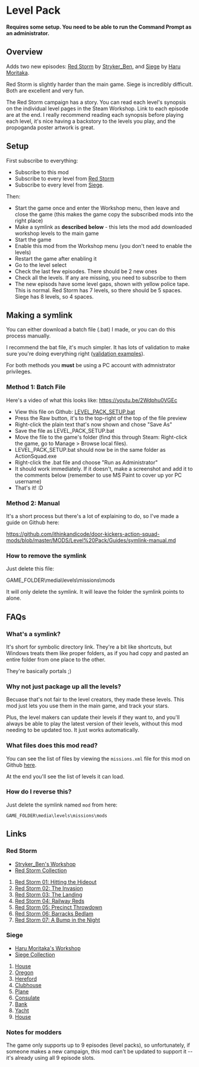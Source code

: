 # Level Pack

__Requires some setup. You need to be able to run the Command Prompt as an administrator.__

## Overview

Adds two new episodes: [Red Storm](https://steamcommunity.com/workshop/filedetails/?id=1897469831) by [Stryker_Ben](https://steamcommunity.com/profiles/76561198041145962/myworkshopfiles/?appid=686200), and [Siege](https://steamcommunity.com/workshop/filedetails/?id=1880985703) by [Haru Moritaka](https://steamcommunity.com/workshop/filedetails/?id=1880985703).

Red Storm is slightly harder than the main game. Siege is incredibly difficult. Both are excellent and very fun.

The Red Storm campaign has a story. You can read each level's synopsis on the individual level pages in the Steam Workshop. Link to each episode are at the end. I really recommend reading each synopsis before playing each level, it's nice having a backstory to the levels you play, and the propoganda poster artwork is great.


## Setup

First subscribe to everything:

- Subscribe to this mod
- Subscribe to every level from [Red Storm](https://steamcommunity.com/workshop/filedetails/?id=1897469831)
- Subscribe to every level from [Siege](https://steamcommunity.com/workshop/filedetails/?id=1880985703).

Then:

- Start the game once and enter the Workshop menu, then leave and close the game (this makes the game copy the subscribed mods into the right place)
- Make a symlink as __described below__ - this lets the mod add downloaded workshop levels to the main game
- Start the game
- Enable this mod from the Workshop menu (you don't need to enable the levels)
- Restart the game after enabling it
- Go to the level select
- Check the last few episodes. There should be 2 new ones
- Check all the levels. If any are missing, you need to subscribe to them
- The new episods have some level gaps, shown with yellow police tape. This is normal. Red Storm has 7 levels, so there should be 5 spaces. Siege has 8 levels, so 4 spaces.

## Making a symlink

You can either download a batch file (.bat) I made, or you can do this process manually.

I recommend the bat file, it's much simpler. It has lots of validation to make sure you're doing everything right ([validation examples](https://github.com/ithinkandicode/door-kickers-action-squad-mods/blob/master/MODS/Level%20Pack/Resources/Guides/validation.md)).

For both methods you __must__ be using a PC account with admnistrator privileges.

### Method 1: Batch File

Here's a video of what this looks like: https://youtu.be/2Wdphu0VGEc

- View this file on Github: [LEVEL_PACK_SETUP.bat](https://github.com/ithinkandicode/door-kickers-action-squad-mods/blob/master/MODS/Level%20Pack/LEVEL_PACK_SETUP.bat)
- Press the Raw button, it's to the top-right of the top of the file preview
- Right-click the plain text that's now shown and chose "Save As"
- Save the file as LEVEL_PACK_SETUP.bat
- Move the file to the game's folder (find this through Steam: Right-click the game, go to Manage > Browse local files).
- LEVEL_PACK_SETUP.bat should now be in the same folder as ActionSquad.exe
- Right-click the .bat file and choose "Run as Administrator"
- It should work immediately. If it doesn't, make a screenshot and add it to the comments below (remember to use MS Paint to cover up yor PC username)
- That's it! :D

### Method 2: Manual

It's a short process but there's a lot of explaining to do, so I've made a guide on Github here:

https://github.com/ithinkandicode/door-kickers-action-squad-mods/blob/master/MODS/Level%20Pack/Guides/symlink-manual.md

### How to remove the symlink

Just delete this file:

GAME_FOLDER\media\levels\missions\mods

It will only delete the symlink. It will leave the folder the symlink points to alone.

## FAQs

### What's a symlink?

It's short for symbolic directory link. They're a bit like shortcuts, but Windows treats them like proper folders, as if you had copy and pasted an entire folder from one place to the other.

They're basically portals ;)

### Why not just package up all the levels?

Becuase that's not fair to the level creators, they made these levels. This mod just lets you use them in the main game, and track your stars.

Plus, the level makers can update their levels if they want to, and you'll always be able to play the latest version of their levels, without this mod needing to be updated too. It just works automatically.

### What files does this mod read?

You can see the list of files by viewing the `missions.xml` file for this mod on Github [here](https://github.com/ithinkandicode/door-kickers-action-squad-mods/blob/master/MODS/Level%20Pack/mod_root/media/levels/missions/missions.xml).

At the end you'll see the list of levels it can load.

### How do I reverse this?

Just delete the symlink named `mod` from here:

	GAME_FOLDER\media\levels\missions\mods

## Links

### Red Storm

- [Stryker_Ben's Workshop](https://steamcommunity.com/profiles/76561198041145962/myworkshopfiles/?appid=686200)
- [Red Storm Collection](https://steamcommunity.com/workshop/filedetails/?id=1897469831)

1. [Red Storm 01: Hitting the Hideout](https://steamcommunity.com/sharedfiles/filedetails/?id=1564922764)
1. [Red Storm 02: The Invasion](https://steamcommunity.com/sharedfiles/filedetails/?id=1570949480)
1. [Red Storm 03: The Landing](https://steamcommunity.com/sharedfiles/filedetails/?id=1571712452)
1. [Red Storm 04: Railway Reds](https://steamcommunity.com/sharedfiles/filedetails/?id=1897373243)
1. [Red Storm 05: Precinct Throwdown](https://steamcommunity.com/sharedfiles/filedetails/?id=1897462311)
1. [Red Storm 06: Barracks Bedlam](https://steamcommunity.com/sharedfiles/filedetails/?id=1901529782)
1. [Red Storm 07: A Bump in the Night](https://steamcommunity.com/sharedfiles/filedetails/?id=1901717663)

### Siege

- [Haru Moritaka's Workshop](https://steamcommunity.com/workshop/filedetails/?id=1880985703)
- [Siege Collection](https://steamcommunity.com/workshop/filedetails/?id=1880985703)

1. [House](https://steamcommunity.com/sharedfiles/filedetails/?id=1961972265)
1. [Oregon](https://steamcommunity.com/sharedfiles/filedetails/?id=1961645284)
1. [Hereford](https://steamcommunity.com/sharedfiles/filedetails/?id=1961651801)
1. [Clubhouse](https://steamcommunity.com/sharedfiles/filedetails/?id=1961767180)
1. [Plane](https://steamcommunity.com/sharedfiles/filedetails/?id=1961657354)
1. [Consulate](https://steamcommunity.com/sharedfiles/filedetails/?id=1961661066)
1. [Bank](https://steamcommunity.com/sharedfiles/filedetails/?id=1966413133)
1. [Yacht](https://steamcommunity.com/sharedfiles/filedetails/?id=1961665570)
1. [House](https://steamcommunity.com/sharedfiles/filedetails/?id=1961972265)

### Notes for modders

The game only supports up to 9 episodes (level packs), so unfortunately, if someone makes a new campaign, this mod can't be updated to support it -- it's already using all 9 episode slots.
